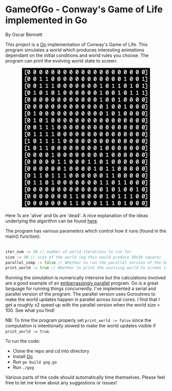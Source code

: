 # GameOfGo - Conway's Game of Life implemented in Go

By Oscar Bennett

This project is a [Go](https://golang.org) implementation of Conway's Game of Life. This program simulates a world which produces interesting animations dependant on the initial conditions and world rules you choose. The program can print the evolving world state to screen:

<p align="center"><img src="./example_world.png" width="400"></p>

Here 1s are 'alive' and 0s are 'dead'. A nice explanation of the ideas underlying the algorithm can be found [here](https://en.wikipedia.org/wiki/Conway%27s_Game_of_Life).

The program has various parameters which control how it runs (found in the main() function):
```go

iter_num := 10 // number of world iterations to run for
size := 30 // size of the world (eg this would produce 30x30 square)
parallel_comp := false // Whether to run the parallel version of the Go code
print_world := true // Whether to print the evolving world to screen (size must be =< 50 to print)

```

Running the simulation is numerically intensive but the calculations involved are a good example of an [embarrassingly parallel](https://en.wikipedia.org/wiki/Embarrassingly_parallel) program. Go is a great language for running things concurrently. I've implemented a serial and parallel version of the program. The parallel version uses Goroutines to make the world updates happen in parallel across local cores. I find that I get a roughly x2 speed up with the parallel version when the world size > 100. See what you find!

NB: To time the program properly set `print_world := false` since the computation is intentionally slowed to make the world updates visible if `print_world := true`.

To run the code:
- Clone the repo and cd into directory
- Install [Go](https://golang.org/dl/)
- Run `go build gog.go`
- Run `./gog`

Various parts of the code should automatically time themselves. Please feel free to let me know about any suggestions or issues!

